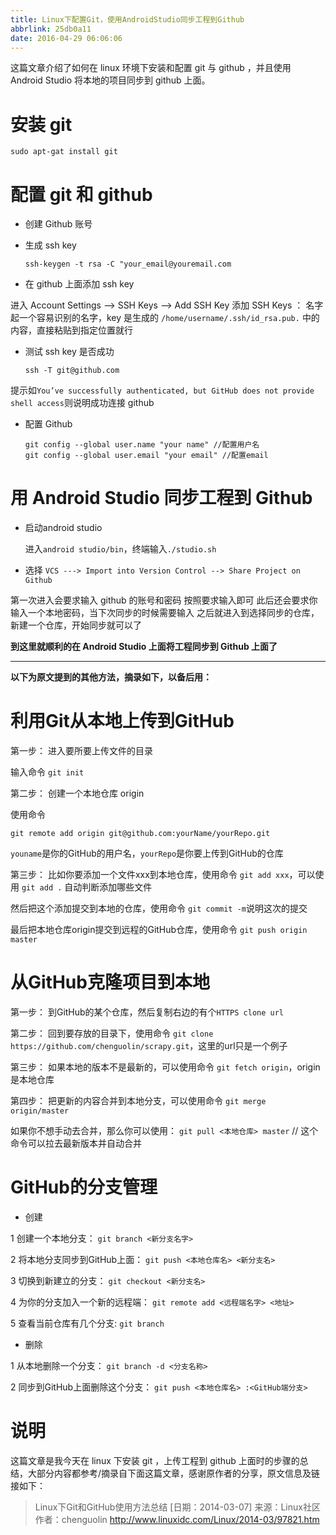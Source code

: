 ```yaml
---
title: Linux下配置Git，使用AndroidStudio同步工程到Github
abbrlink: 25db0a11
date: 2016-04-29 06:06:06
---
```


这篇文章介绍了如何在 linux 环境下安装和配置 git 与 github ，并且使用 Android Studio 将本地的项目同步到 github 上面。

# 安装 git

```
sudo apt-gat install git
```

# 配置 git 和 github

- 创建 Github 账号

- 生成 ssh key

  ```
  ssh-keygen -t rsa -C "your_email@youremail.com
  ```

- 在 github 上面添加 ssh key

进入 Account Settings –> SSH Keys –> Add SSH Key 添加 SSH Keys ：
名字起一个容易识别的名字，key 是生成的 `/home/username/.ssh/id_rsa.pub.` 中的内容，直接粘贴到指定位置就行

- 测试 ssh key 是否成功

  ```
  ssh -T git@github.com
  ```

提示如`You’ve successfully authenticated, but GitHub does not provide shell access`则说明成功连接 github

- 配置 Github

  ```
  git config --global user.name "your name" //配置用户名
  git config --global user.email "your email" //配置email
  ```

# 用 Android Studio 同步工程到 Github

- 启动android studio

  进入`android studio/bin`，终端输入`./studio.sh`

- 选择 `VCS ---> Import into Version Control --> Share Project on Github`

第一次进入会要求输入 github 的账号和密码 按照要求输入即可
此后还会要求你输入一个本地密码，当下次同步的时候需要输入
之后就进入到选择同步的仓库，新建一个仓库，开始同步就可以了

**到这里就顺利的在 Android Studio 上面将工程同步到 Github 上面了**

------

**以下为原文提到的其他方法，摘录如下，以备后用：**

# 利用Git从本地上传到GitHub

第一步： 进入要所要上传文件的目录

输入命令 `git init`

第二步： 创建一个本地仓库 origin

使用命令

```
git remote add origin git@github.com:yourName/yourRepo.git
```

`youname`是你的GitHub的用户名，`yourRepo`是你要上传到GitHub的仓库

第三步： 比如你要添加一个文件xxx到本地仓库，使用命令 `git add xxx`，可以使用 `git add .` 自动判断添加哪些文件

然后把这个添加提交到本地的仓库，使用命令 `git commit -m`说明这次的提交

最后把本地仓库origin提交到远程的GitHub仓库，使用命令 `git push origin master`

# 从GitHub克隆项目到本地

第一步： 到GitHub的某个仓库，然后复制右边的有个`HTTPS clone url`

第二步： 回到要存放的目录下，使用命令 `git clone https://github.com/chenguolin/scrapy.git`，这里的url只是一个例子

第三步： 如果本地的版本不是最新的，可以使用命令 `git fetch origin`，origin是本地仓库

第四步： 把更新的内容合并到本地分支，可以使用命令 `git merge origin/master`

如果你不想手动去合并，那么你可以使用：
`git pull <本地仓库> master` // 这个命令可以拉去最新版本并自动合并

# GitHub的分支管理

- 创建

1 创建一个本地分支： `git branch <新分支名字>`

2 将本地分支同步到GitHub上面： `git push <本地仓库名> <新分支名>`

3 切换到新建立的分支： `git checkout <新分支名>`

4 为你的分支加入一个新的远程端： `git remote add <远程端名字> <地址>`

5 查看当前仓库有几个分支: `git branch`

- 删除

1 从本地删除一个分支： `git branch -d <分支名称>`

2 同步到GitHub上面删除这个分支： `git push <本地仓库名> :<GitHub端分支>`

# 说明

这篇文章是我今天在 linux 下安装 git ，上传工程到 github 上面时的步骤的总结，大部分内容都参考/摘录自下面这篇文章，感谢原作者的分享，原文信息及链接如下：

> Linux下Git和GitHub使用方法总结
> [日期：2014-03-07] 来源：Linux社区 作者：chenguolin
> <http://www.linuxidc.com/Linux/2014-03/97821.htm>